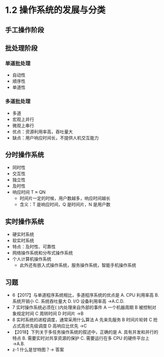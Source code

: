 # 1.2 操作系统的发展与分类

## 手工操作阶段

## 批处理阶段

### 单道批处理

- 自动性
- 顺序性
- 单道性

### 多道批处理

- 多道
- 宏观上并行
- 微观上串行
- 优点：资源利用率高，吞吐量大
- 缺点：用户响应时间长，不提供人机交互能力

## 分时操作系统

- 同时性
- 交互性
- 独立性
- 及时性
- 响应时间 T ≈ QN
  - 时间片一定的时候，用户数越多，响应时间越长
  - 含义：T 是响应时间，Q 是时间片，N 是用户数

## 实时操作系统

- 硬实时系统
- 软实时系统
- 特点：及时性、可靠性
- 网络操作系统和分布式操作系统
- 个人计算机操作系统
  - 此外还有嵌入式操作系统，服务操作系统，智能手机操作系统

## 习题

- 6【2017】与单道程序系统相比，多道程序系统的优点是
  A. CPU 利用率高
  B. 系统开销小
  C. 系统吞吐量大
  D. I/O 设备利用率高 →A.C.D.
- 7 实时操作系统必须在( )内处理来自外部的事件
  A 一个机器周期
  B 被控制对象规定时间
  C 周转时间
  D 时间片 →B
- 8 实时系统的进程调度，通常采用什么算法
  A 先来先服务
  B 时间片轮转
  C 抢占式高优先级调度
  D 高响应比优先 →C
- 【2018】下列关于多任务操作系统的叙述中，正确的是
  A. 具有并发和并行的特点
  B. 需要实时对共享资源的保护
  C. 需要运行在多 CPU 的硬件平台上 →A.B.
- z-1 什么是甘特图？→ 答案
